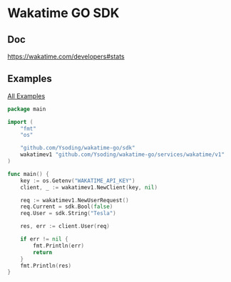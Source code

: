 # Wakatime GO SDK

## Doc

https://wakatime.com/developers#stats

## Examples
[All Examples](./examples/)
```go
package main

import (
	"fmt"
	"os"

	"github.com/Ysoding/wakatime-go/sdk"
	wakatimev1 "github.com/Ysoding/wakatime-go/services/wakatime/v1"
)

func main() {
	key := os.Getenv("WAKATIME_API_KEY")
	client, _ := wakatimev1.NewClient(key, nil)

	req := wakatimev1.NewUserRequest()
	req.Current = sdk.Bool(false)
	req.User = sdk.String("Tesla")

	res, err := client.User(req)

	if err != nil {
		fmt.Println(err)
		return
	}
	fmt.Println(res)
}

```
